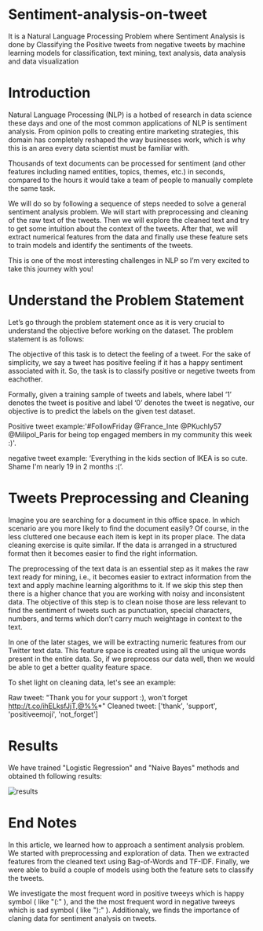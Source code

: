# Sentiment-analysis-on-tweet

It is a Natural Language Processing Problem where Sentiment Analysis is done by Classifying the Positive tweets from negative tweets by machine learning models for classification,  text mining, text analysis, data analysis and data visualization

# Introduction

Natural Language Processing (NLP) is a hotbed of research in data science these days and one of the most common applications of NLP is sentiment analysis. From opinion polls to creating entire marketing strategies, this domain has completely reshaped the way businesses work, which is why this is an area every data scientist must be familiar with.

Thousands of text documents can be processed for sentiment (and other features including named entities, topics, themes, etc.) in seconds, compared to the hours it would take a team of people to manually complete the same task. 

We will do so by following a sequence of steps needed to solve a general sentiment analysis problem. We will start with preprocessing and cleaning of the raw text of the tweets. Then we will explore the cleaned text and try to get some intuition about the context of the tweets. After that, we will extract numerical features from the data and finally use these feature sets to train models and identify the sentiments of the tweets.

This is one of the most interesting challenges in NLP so I’m very excited to take this journey with you!

# Understand the Problem Statement

Let’s go through the problem statement once as it is very crucial to understand the objective before working on the dataset. The problem statement is as follows:

The objective of this task is to detect the feeling of a tweet. For the sake of simplicity, we say a tweet has positive feeling if it has a happy sentiment associated with it. So, the task is to classify positive or negetive tweets from eachother.

Formally, given a training sample of tweets and labels, where label ‘1’ denotes the tweet is positive and label ‘0’ denotes the tweet is negative, our objective is to predict the labels on the given test dataset.

Positive tweet example:'#FollowFriday @France_Inte @PKuchly57 @Milipol_Paris for being top engaged members in my community this week :)'.

negative tweet example: ‘Everything in the kids section of IKEA is so cute. Shame I'm nearly 19 in 2 months :(‘.


# Tweets Preprocessing and Cleaning

Imagine you are searching for a document in this office space. In which scenario are you more likely to find the document easily? Of course, in the less cluttered one because each item is kept in its proper place. The data cleaning exercise is quite similar. If the data is arranged in a structured format then it becomes easier to find the right information.

The preprocessing of the text data is an essential step as it makes the raw text ready for mining, i.e., it becomes easier to extract information from the text and apply machine learning algorithms to it. If we skip this step then there is a higher chance that you are working with noisy and inconsistent data. The objective of this step is to clean noise those are less relevant to find the sentiment of tweets such as punctuation, special characters, numbers, and terms which don’t carry much weightage in context to the text.

In one of the later stages, we will be extracting numeric features from our Twitter text data. This feature space is created using all the unique words present in the entire data. So, if we preprocess our data well, then we would be able to get a better quality feature space.

To shet light on cleaning data, let's see an example:

Raw tweet: "Thank you for your support :), won't forget http://t.co/ihELksfJjT,@%%*"
Cleaned tweet: ['thank', 'support', 'positiveemoji', 'not_forget']

# Results
We have trained "Logistic Regression" and "Naive Bayes" methods and obtained th following results:

![results](https://github.com/eduhkdcx/COVID-19-tweets-sentiment-analysis/blob/main/high_freq_word.png)

# End Notes

In this article, we learned how to approach a sentiment analysis problem. We started with preprocessing and exploration of data. Then we extracted features from the cleaned text using Bag-of-Words and TF-IDF. Finally, we were able to build a couple of models using both the feature sets to classify the tweets.

We investigate the most frequent word in positive tweeys which is happy symbol ( like "(:" ), and the the most frequent word in negative tweeys which is sad symbol ( like "):" ). Additionaly, we finds the importance of claning data for sentiment analysis on tweets.
